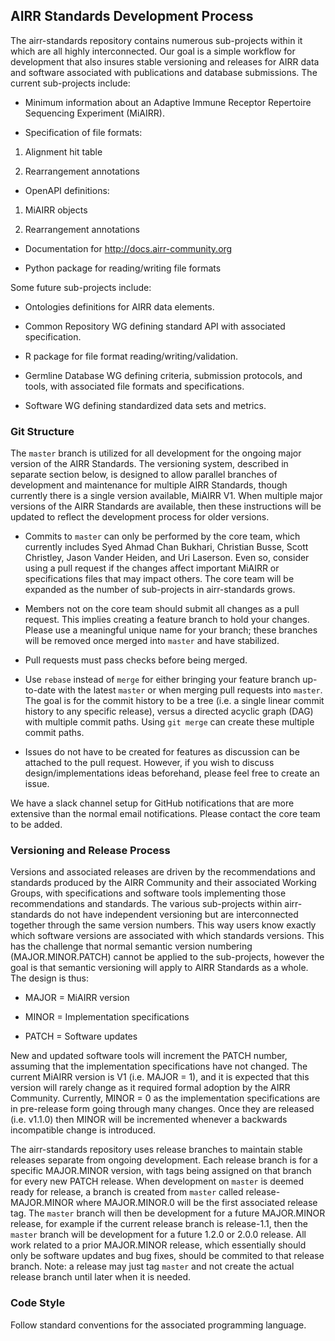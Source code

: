 AIRR Standards Development Process
----------------------------------

The airr-standards repository contains numerous sub-projects within it
which are all highly interconnected. Our goal is a simple workflow for
development that also insures stable versioning and releases for AIRR
data and software associated with publications and database
submissions. The current sub-projects include:

* Minimum information about an Adaptive Immune Receptor Repertoire Sequencing Experiment (MiAIRR).

* Specification of file formats:

1. Alignment hit table

2. Rearrangement annotations

* OpenAPI definitions:

1. MiAIRR objects

2. Rearrangement annotations

* Documentation for http://docs.airr-community.org

* Python package for reading/writing file formats

Some future sub-projects include:

* Ontologies definitions for AIRR data elements.

* Common Repository WG defining standard API with associated specification.

* R package for file format reading/writing/validation.

* Germline Database WG defining criteria, submission protocols, and
  tools, with associated file formats and specifications.

* Software WG defining standardized data sets and metrics.

### Git Structure

The `master` branch is utilized for all development for the ongoing
major version of the AIRR Standards. The versioning system, described
in separate section below, is designed to allow parallel branches of
development and maintenance for multiple AIRR Standards, though
currently there is a single version available, MiAIRR V1. When
multiple major versions of the AIRR Standards are available, then
these instructions will be updated to reflect the development process
for older versions.

* Commits to `master` can only be performed by the core team, which
  currently includes Syed Ahmad Chan Bukhari, Christian Busse, Scott
  Christley, Jason Vander Heiden, and Uri Laserson. Even so, consider
  using a pull request if the changes affect important MiAIRR or
  specifications files that may impact others. The core team will be
  expanded as the number of sub-projects in airr-standards grows.

* Members not on the core team should submit all changes as a pull
  request. This implies creating a feature branch to hold your
  changes. Please use a meaningful unique name for your branch; these
  branches will be removed once merged into `master` and have
  stabilized.

* Pull requests must pass checks before being merged.

* Use `rebase` instead of `merge` for either bringing your feature
  branch up-to-date with the latest `master` or when merging pull
  requests into `master`. The goal is for the commit history to be a
  tree (i.e. a single linear commit history to any specific release),
  versus a directed acyclic graph (DAG) with multiple commit
  paths. Using `git merge` can create these multiple commit paths.

* Issues do not have to be created for features as discussion can be
  attached to the pull request. However, if you wish to discuss
  design/implementations ideas beforehand, please feel free to create
  an issue.

We have a slack channel setup for GitHub notifications that are more
extensive than the normal email notifications. Please contact the core
team to be added.

### Versioning and Release Process

Versions and associated releases are driven by the recommendations and
standards produced by the AIRR Community and their associated Working
Groups, with specifications and software tools implementing those
recommendations and standards. The various sub-projects within
airr-standards do not have independent versioning but are
interconnected together through the same version numbers. This way
users know exactly which software versions are associated with which
standards versions. This has the challenge that normal semantic
version numbering (MAJOR.MINOR.PATCH) cannot be applied to the
sub-projects, however the goal is that semantic versioning will apply
to AIRR Standards as a whole. The design is thus:

* MAJOR = MiAIRR version

* MINOR = Implementation specifications

* PATCH = Software updates

New and updated software tools will increment the PATCH number,
assuming that the implementation specifications have not changed. The
current MiAIRR version is V1 (i.e. MAJOR = 1), and it is expected that
this version will rarely change as it required formal adoption by the
AIRR Community. Currently, MINOR = 0 as the implementation
specifications are in pre-release form going through many
changes. Once they are released (i.e. v1.1.0) then MINOR will be
incremented whenever a backwards incompatible change is introduced.

The airr-standards repository uses release branches to maintain stable
releases separate from ongoing development. Each release branch is for
a specific MAJOR.MINOR version, with tags being assigned on that
branch for every new PATCH release. When development on `master` is
deemed ready for release, a branch is created from `master` called
release-MAJOR.MINOR where MAJOR.MINOR.0 will be the first associated
release tag. The `master` branch will then be development for a future
MAJOR.MINOR release, for example if the current release branch is
release-1.1, then the `master` branch will be development for a future
1.2.0 or 2.0.0 release. All work related to a prior MAJOR.MINOR
release, which essentially should only be software updates and bug
fixes, should be commited to that release branch. Note: a release may
just tag `master` and not create the actual release branch until later
when it is needed.

### Code Style

Follow standard conventions for the associated programming language.
